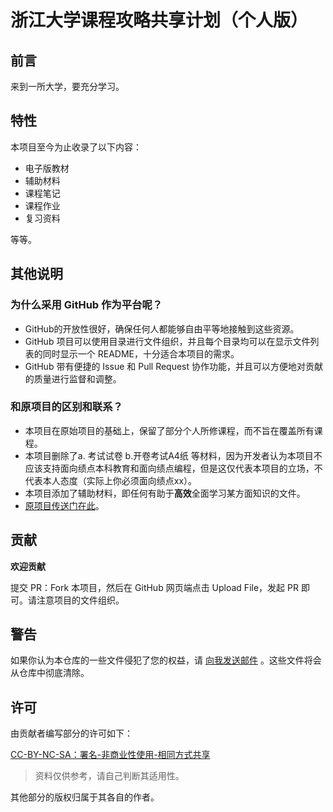 
# 浙江大学课程攻略共享计划（个人版）

## 前言

来到一所大学，要充分学习。

## 特性

本项目至今为止收录了以下内容：

- 电子版教材
- 辅助材料
- 课程笔记
- 课程作业
- 复习资料

等等。

## 其他说明

### 为什么采用 GitHub 作为平台呢？

- GitHub的开放性很好，确保任何人都能够自由平等地接触到这些资源。 
- GitHub 项目可以使用目录进行文件组织，并且每个目录均可以在显示文件列表的同时显示一个 README，十分适合本项目的需求。
- GitHub 带有便捷的 Issue 和 Pull Request 协作功能，并且可以方便地对贡献的质量进行监督和调整。

### 和原项目的区别和联系？ 
- 本项目在原始项目的基础上，保留了部分个人所修课程，而不旨在覆盖所有课程。 
- 本项目删除了a. 考试试卷 b.开卷考试A4纸 等材料，因为开发者认为本项目不应该支持面向绩点本科教育和面向绩点编程，但是这仅代表本项目的立场，不代表本人态度（实际上你必须面向绩点xx）。
- 本项目添加了辅助材料，即任何有助于**高效**全面学习某方面知识的文件。
- [原项目传送门在此](https://github.com/QSCTech/zju-icicles)。

## 贡献

**欢迎贡献**

提交 PR：Fork 本项目，然后在 GitHub 网页端点击 Upload File，发起 PR 即可。请注意项目的文件组织。


## 警告

如果你认为本仓库的一些文件侵犯了您的权益，请 [向我发送邮件](mailto:cerfblanc73@protonmail.com) 。这些文件将会从仓库中彻底清除。

## 许可

由贡献者编写部分的许可如下：

[CC-BY-NC-SA：署名-非商业性使用-相同方式共享](https://creativecommons.org/licenses/by-nc-sa/4.0/deed.zh)

> 资料仅供参考，请自己判断其适用性。

其他部分的版权归属于其各自的作者。
